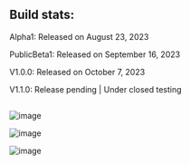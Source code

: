 ## Build stats:

Alpha1: Released on August 23, 2023

PublicBeta1: Released on September 16, 2023

V1.0.0: Released on October 7, 2023

V1.1.0: Release pending | Under closed testing

##

![image](https://github.com/R5-3600/FlappyTux-LinuxDownloads/assets/21669120/794173db-0c47-4470-992a-c26ec5168c51)

![image](https://github.com/R5-3600/FlappyTux-LinuxDownloads/assets/21669120/cf48ee16-06b9-4122-90cb-c088b072a896)

![image](https://github.com/R5-3600/FlappyTux-LinuxDownloads/assets/21669120/4b5d633c-20e6-4293-8da4-6a4d33c6db33)



